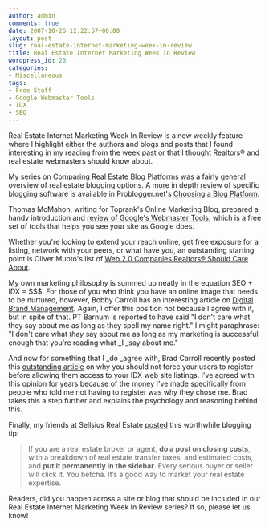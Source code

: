 ```yaml
---
author: admin
comments: true
date: 2007-10-26 12:22:57+00:00
layout: post
slug: real-estate-internet-marketing-week-in-review
title: Real Estate Internet Marketing Week In Review
wordpress_id: 20
categories:
- Miscellaneous
tags:
- Free Stuff
- Google Webmaster Tools
- IDX
- SEO
---
```


Real Estate Internet Marketing Week In Review is a new weekly feature where I highlight either the authors and blogs and posts that I found interesting in my reading from the week past or that I thought Realtors® and real estate webmasters should know about.

My series on [Comparing Real Estate Blog Platforms](http://www.particlewave.com/internet-marketing/2007/10/25/real-estate-blogging-platforms-compared-part-3) was a fairly general overview of real estate blogging options.  A more in depth review of specific blogging software is available in Problogger.net's [Choosing a Blog Platform](http://www.problogger.net/archives/2006/02/15/choosing-a-blog-platform/).

Thomas McMahon, writing for Toprank's Online Marketing Blog, prepared a handy introduction and [review of Google's Webmaster Tools](http://www.toprankblog.com/2007/10/google-webmaster-tools-review/), which is a free set of tools that helps you see your site as Google does.

Whether you're looking to extend your reach online, get free exposure for a listing, network with your peers, or what have you, an outstanding starting point is Oliver Muoto's list of [Web 2.0 Companies Realtors® Should Care About](http://www.vflyerblog.com/blog/2007/05/08/real-estate-20/).

My own marketing philosophy is summed up neatly in the equation SEO + IDX = $$$.  For those of you who think you have an online image that needs to be nurtured, however, Bobby Carroll has an interesting article on [Digital Brand Management](http://activerain.com/blogsview/248117/Digital-Brand-Management-Your).  Again, I offer this position not because I agree with it, but in spite of that.  PT Barnum is reported to have said "I don't care what they say about me as long as they spell my name right."  I might paraphrase:  "I don't care what _they_ say about me as long as my marketing is successful enough that you're reading what _I _say about me."

And now for something that I _do _agree with, Brad Carroll recently posted this [outstanding article](http://www.dakno.com/blog/thinking-about-requiring-users-to-sign-up/) on why you should not force your users to register before allowing them access to your IDX web site listings.  I've agreed with this opinion for years because of the money I've made specifically from people who told me not having to register was why they chose me.  Brad takes this a step further and explains the psychology and reasoning behind this.

Finally, my friends at Sellsius Real Estate [posted](http://blog.sellsiusrealestate.com/marketing-real-estate-agents/real-estate-transfer-taxes-for-every-state/2007/10/21/) this worthwhile blogging tip:


> If you are a real estate broker or agent, **do a post on closing costs**, with a breakdown of real estate transfer taxes, and estimated costs, and **put it permanently in the sidebar**. Every serious buyer or seller will click it. You betcha. It’s a good way to market your real estate expertise.


Readers, did you happen across a site or blog that should be included in our Real Estate Internet Marketing Week In Review series?  If so, please let us know!
